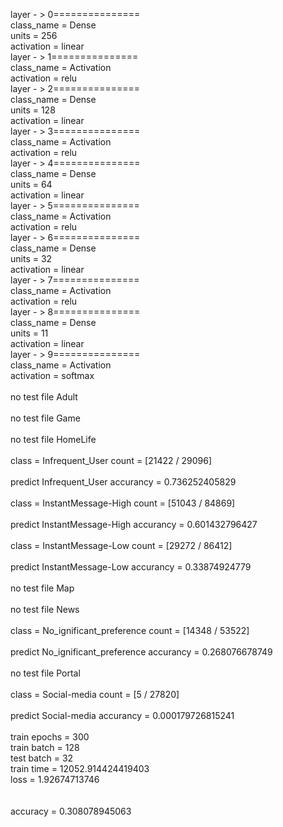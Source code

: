 layer - > 0===============<br>class_name = Dense<br>units = 256<br>activation = linear<br>layer - > 1===============<br>class_name = Activation<br>activation = relu<br>layer - > 2===============<br>class_name = Dense<br>units = 128<br>activation = linear<br>layer - > 3===============<br>class_name = Activation<br>activation = relu<br>layer - > 4===============<br>class_name = Dense<br>units = 64<br>activation = linear<br>layer - > 5===============<br>class_name = Activation<br>activation = relu<br>layer - > 6===============<br>class_name = Dense<br>units = 32<br>activation = linear<br>layer - > 7===============<br>class_name = Activation<br>activation = relu<br>layer - > 8===============<br>class_name = Dense<br>units = 11<br>activation = linear<br>layer - > 9===============<br>class_name = Activation<br>activation = softmax<br><br>no test file Adult<br><br>no test file Game<br><br>no test file HomeLife<br><br>class = Infrequent_User count = [21422 / 29096]<br><br>predict Infrequent_User accurancy = 0.736252405829<br><br>class = InstantMessage-High count = [51043 / 84869]<br><br>predict InstantMessage-High accurancy = 0.601432796427<br><br>class = InstantMessage-Low count = [29272 / 86412]<br><br>predict InstantMessage-Low accurancy = 0.33874924779<br><br>no test file Map<br><br>no test file News<br><br>class = No_ignificant_preference count = [14348 / 53522]<br><br>predict No_ignificant_preference accurancy = 0.268076678749<br><br>no test file Portal<br><br>class = Social-media count = [5 / 27820]<br><br>predict Social-media accurancy = 0.000179726815241<br><br>train epochs = 300<br>train batch = 128<br>test batch = 32<br>train time = 12052.914424419403<br>loss = 1.92674713746<br><br><br>accuracy = 0.308078945063